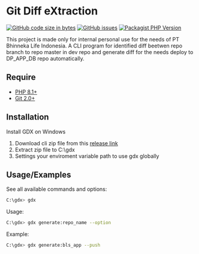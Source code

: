 # Git Diff eXtraction 
[![GitHub code size in bytes](https://img.shields.io/github/languages/code-size/vierilusen/git-diff-x)](https://github.com/vierilusen/git-diff-x)
[![GitHub issues](https://img.shields.io/github/issues/vierilusen/git-diff-x)](https://github.com/vierilusen/git-diff-x/issues)
[![Packagist PHP Version](https://img.shields.io/packagist/dependency-v/laravel-zero/laravel-zero/php)](https://github.com/vierilusen/git-diff-x/releases/tag/v1.0)

This project is made only for internal personal use for the needs of PT Bhinneka Life Indonesia. A CLI program for identified diff beetwen repo branch to repo master in dev repo and generate diff for the needs deploy to DP_APP_DB repo automatically.

## Require
- [PHP 8.1+](https://www.php.net/releases/)
- [Git 2.0+](https://mirrors.edge.kernel.org/pub/software/scm/git/)

## Installation
Install GDX on Windows
1. Download cli zip file from this [release link](https://github.com/vierilusen/git-diff-x/releases/)
2. Extract zip file to C:\gdx
3. Settings your enviroment variable path to use gdx globally


## Usage/Examples

See all available commands and options:

```bash
C:\gdx> gdx
```

Usage:

```bash
C:\gdx> gdx generate:repo_name --option
```

Example:

```bash
C:\gdx> gdx generate:bls_app --push
```
